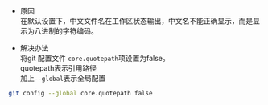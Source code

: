 
- 原因  
    在默认设置下，中文文件名在工作区状态输出，中文名不能正确显示，而是显示为八进制的字符编码。
    
- 解决办法  
    将git 配置文件 `core.quotepath`项设置为false。  
    quotepath表示引用路径  
    加上`--global`表示全局配置

```bash
git config --global core.quotepath false

```